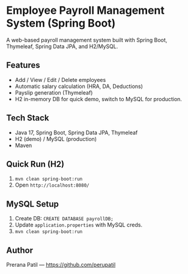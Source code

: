 # Employee Payroll Management System (Spring Boot)

A web-based payroll management system built with Spring Boot, Thymeleaf, Spring Data JPA, and H2/MySQL.

## Features
- Add / View / Edit / Delete employees
- Automatic salary calculation (HRA, DA, Deductions)
- Payslip generation (Thymeleaf)
- H2 in-memory DB for quick demo, switch to MySQL for production.

## Tech Stack
- Java 17, Spring Boot, Spring Data JPA, Thymeleaf
- H2 (demo) / MySQL (production)
- Maven

## Quick Run (H2)
1. `mvn clean spring-boot:run`
2. Open `http://localhost:8080/`

## MySQL Setup
1. Create DB: `CREATE DATABASE payrollDB;`
2. Update `application.properties` with MySQL creds.
3. `mvn clean spring-boot:run`

## Author
Prerana Patil — https://github.com/perupatil
